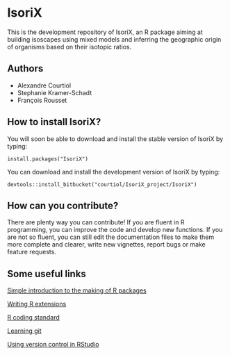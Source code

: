 # IsoriX

This is the development repository of IsoriX, an R package aiming at building isoscapes using mixed models and inferring the geographic origin of organisms based on their isotopic ratios. 

## Authors
* Alexandre Courtiol
* Stephanie Kramer-Schadt
* François Rousset

## How to install IsoriX?
You will soon be able to download and install the stable version of IsoriX by typing:

```
install.packages("IsoriX")
```


You can download and install the development version of IsoriX by typing:

```
devtools::install_bitbucket("courtiol/IsoriX_project/IsoriX")
```

## How can you contribute?
There are plenty way you can contribute! If you are fluent in R programming, you can improve the code and develop new functions. If you are not so fluent, you can still edit the documentation files to make them more complete and clearer, write new vignettes, report bugs or make feature requests.

## Some useful links
[Simple introduction to the making of R packages](http://r-pkgs.had.co.nz/)

[Writing R extensions](https://cran.r-project.org/doc/manuals/r-release/R-exts.html)

[R coding standard](https://google.github.io/styleguide/Rguide.xml)

[Learning git](https://www.atlassian.com/git/tutorials/)

[Using version control in RStudio](https://support.rstudio.com/hc/en-us/articles/200532077-Version-Control-with-Git-and-SVN)